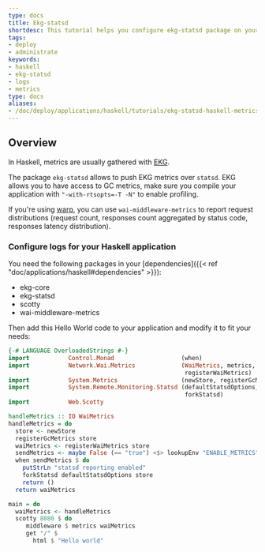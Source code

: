 ```yaml
---
type: docs
title: Ekg-statsd
shortdesc: This tutorial helps you configure ekg-statsd package on your Haskell application to push custom metrics
tags:
- deploy
- administrate
keywords:
- haskell
- ekg-statsd
- logs
- metrics
type: docs
aliases:
- /doc/deploy/applications/haskell/tutorials/ekg-statsd-haskell-metrics.md
---
```


## Overview

In Haskell, metrics are usually gathered with [EKG](https://hackage.haskell.org/package/ekg). 

The package `ekg-statsd` allows to push EKG metrics over `statsd`.
EKG allows you to have access to GC metrics, make sure you compile your application with `"-with-rtsopts=-T -N"` to enable profiling.

If you're using [warp](https://hackage.haskell.org/package/warp), you can use `wai-middleware-metrics` to report request distributions (request count, responses count aggregated by status code, responses latency distribution).

### Configure logs for your Haskell application

You need the following packages in your [dependencies]({{< ref "doc/applications/haskell#dependencies" >}}):
* ekg-core
* ekg-statsd
* scotty
* wai-middleware-metrics

Then add this Hello World code to your application and modify it to fit your needs:

```haskell
{-# LANGUAGE OverloadedStrings #-}
import           Control.Monad                   (when)
import           Network.Wai.Metrics             (WaiMetrics, metrics,
                                                  registerWaiMetrics)
import           System.Metrics                  (newStore, registerGcMetrics)
import           System.Remote.Monitoring.Statsd (defaultStatsdOptions,
                                                  forkStatsd)
import           Web.Scotty

handleMetrics :: IO WaiMetrics
handleMetrics = do
  store <- newStore
  registerGcMetrics store
  waiMetrics <- registerWaiMetrics store
  sendMetrics <- maybe False (== "true") <$> lookupEnv "ENABLE_METRICS"
  when sendMetrics $ do
    putStrLn "statsd reporting enabled"
    forkStatsd defaultStatsdOptions store
    return ()
  return waiMetrics

main = do
  waiMetrics <- handleMetrics
  scotty 8080 $ do
     middleware $ metrics waiMetrics
     get "/" $
       html $ "Hello world"
```

